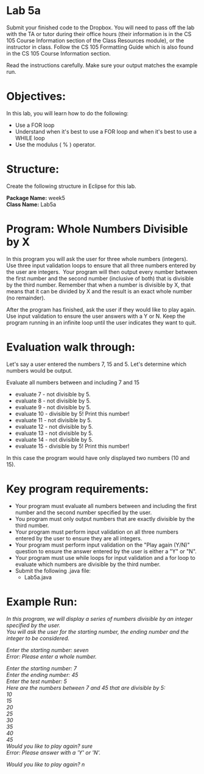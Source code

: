 Lab 5a
======

Submit your finished code to the Dropbox. You will need to pass off the lab with the TA or tutor during their office hours (their information is in the CS 105 Course Information section of the Class Resources module), or the instructor in class. Follow the CS 105 Formatting Guide which is also found in the CS 105 Course Information section.

Read the instructions carefully. Make sure your output matches the example run.

Objectives:
===========

In this lab, you will learn how to do the following:

-   Use a FOR loop
-   Understand when it's best to use a FOR loop and when it's best to use a WHILE loop
-   Use the modulus ( % ) operator.

Structure:
==========

Create the following structure in Eclipse for this lab.

**Package Name:** week5\
**Class Name:** Lab5a

Program: Whole Numbers Divisible by X
=====================================

In this program you will ask the user for three whole numbers (integers). Use three input validation loops to ensure that all three numbers entered by the user are integers.  Your program will then output every number between the first number and the second number (inclusive of both) that is divisible by the third number. Remember that when a number is divisible by X, that means that it can be divided by X and the result is an exact whole number (no remainder).

After the program has finished, ask the user if they would like to play again. Use input validation to ensure the user answers with a Y or N. Keep the program running in an infinite loop until the user indicates they want to quit.

Evaluation walk through:
========================

Let's say a user entered the numbers 7, 15 and 5. Let's determine which numbers would be output.

Evaluate all numbers between and including 7 and 15

-   evaluate 7 - not divisible by 5.
-   evaluate 8 - not divisible by 5.
-   evaluate 9 - not divisible by 5.
-   evaluate 10 - divisible by 5! Print this number!
-   evaluate 11 - not divisible by 5.
-   evaluate 12 - not divisible by 5.
-   evaluate 13 - not divisible by 5.
-   evaluate 14 - not divisible by 5.
-   evaluate 15 - divisible by 5! Print this number!

In this case the program would have only displayed two numbers (10 and 15).

Key program requirements:
=========================

-   Your program must evaluate all numbers between and including the first number and the second number specified by the user.
-   You program must only output numbers that are exactly divisible by the third number.
-   Your program must perform input validation on all three numbers entered by the user to ensure they are all integers.
-   Your program must perform input validation on the "Play again (Y/N)" question to ensure the answer entered by the user is either a "Y" or "N".
-   Your program must use while loops for input validation and a for loop to evaluate which numbers are divisible by the third number.
-   Submit the following .java file:
    -   Lab5a.java

Example Run:
============

*In this program, we will display a series of numbers divisible by an integer specified by the user.*\
*You will ask the user for the starting number, the ending number and the integer to be considered.*

*Enter the starting number: seven*\
*Error: Please enter a whole number.*

*Enter the starting number: 7*\
*Enter the ending number: 45*\
*Enter the test number: 5*\
*Here are the numbers between 7 and 45 that are divisible by 5:*\
*10*\
*15*\
*20*\
*25*\
*30*\
*35*\
*40*\
*45*\
*Would you like to play again? sure*\
*Error: Please answer with a 'Y' or 'N'.*

*Would you like to play again? n*